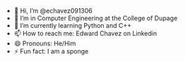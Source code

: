 - 👋 Hi, I’m @echavez091306
- 👀 I’m in Computer Engineering at the College of Dupage
- 🌱 I’m currently learning Python and C++
- 📫 How to reach me: Edward Chavez on Linkedin
- 😄 Pronouns: He/Him
- ⚡ Fun fact: I am a sponge
<!---
echavez091306/echavez091306 is a ✨ special ✨ repository because its `README.md` (this file) appears on your GitHub profile.
You can click the Preview link to take a look at your changes.
--->
